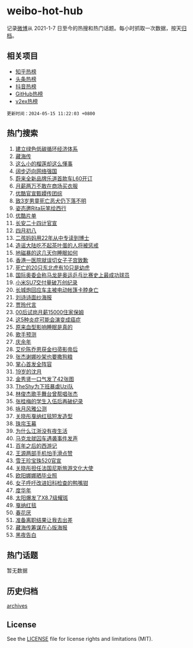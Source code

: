 # weibo-hot-hub

记录[微博](https://www.weibo.com)从 2021-1-7 日至今的热搜和热门话题。每小时抓取一次数据，按天[归档](archives)。

## 相关项目

- [知乎热榜](https://github.com/snaildev/zhihu-hot-hub)
- [头条热榜](https://github.com/snaildev/toutiao-hot-hub)
- [抖音热榜](https://github.com/snaildev/douyin-hot-hub)
- [GitHub热榜](https://github.com/snaildev/github-hot-hub)
- [v2ex热榜](https://github.com/snaildev/v2ex-hot-hub)


`更新时间：2024-05-15 11:22:03 +0800`

## 热门搜索

1. [建立绿色低碳循环经济体系](https://m.weibo.cn/search?containerid=100103type%3D1%26t%3D10%26q%3D%23%E5%BB%BA%E7%AB%8B%E7%BB%BF%E8%89%B2%E4%BD%8E%E7%A2%B3%E5%BE%AA%E7%8E%AF%E7%BB%8F%E6%B5%8E%E4%BD%93%E7%B3%BB%23&stream_entry_id=51&isnewpage=1&extparam=seat%3D1%26stream_entry_id%3D51%26c_type%3D51%26dgr%3D0%26pos%3D0%26cate%3D10103%26q%3D%2523%25E5%25BB%25BA%25E7%25AB%258B%25E7%25BB%25BF%25E8%2589%25B2%25E4%25BD%258E%25E7%25A2%25B3%25E5%25BE%25AA%25E7%258E%25AF%25E7%25BB%258F%25E6%25B5%258E%25E4%25BD%2593%25E7%25B3%25BB%2523%26filter_type%3Drealtimehot%26display_time%3D1715743322%26pre_seqid%3D17157433222160139048)
1. [藏海传](https://m.weibo.cn/search?containerid=100103type%3D1%26t%3D10%26q%3D%E8%97%8F%E6%B5%B7%E4%BC%A0&stream_entry_id=31&isnewpage=1&extparam=seat%3D1%26stream_entry_id%3D31%26lcate%3D5001%26realpos%3D1%26filter_type%3Drealtimehot%26band_rank%3D1%26c_type%3D31%26dgr%3D0%26pos%3D0%26cate%3D5001%26flag%3D1%26q%3D%25E8%2597%258F%25E6%25B5%25B7%25E4%25BC%25A0%26display_time%3D1715743322%26pre_seqid%3D17157433222160139048)
1. [这么小的榴莲却这么懂事](https://m.weibo.cn/search?containerid=100103type%3D1%26t%3D10%26q%3D%23%E8%BF%99%E4%B9%88%E5%B0%8F%E7%9A%84%E6%A6%B4%E8%8E%B2%E5%8D%B4%E8%BF%99%E4%B9%88%E6%87%82%E4%BA%8B%23&stream_entry_id=31&isnewpage=1&extparam=seat%3D1%26stream_entry_id%3D31%26lcate%3D5001%26realpos%3D2%26filter_type%3Drealtimehot%26band_rank%3D2%26c_type%3D31%26dgr%3D0%26pos%3D1%26cate%3D5001%26flag%3D1%26q%3D%2523%25E8%25BF%2599%25E4%25B9%2588%25E5%25B0%258F%25E7%259A%2584%25E6%25A6%25B4%25E8%258E%25B2%25E5%258D%25B4%25E8%25BF%2599%25E4%25B9%2588%25E6%2587%2582%25E4%25BA%258B%2523%26display_time%3D1715743322%26pre_seqid%3D17157433222160139048)
1. [阔步迈向网络强国](https://m.weibo.cn/search?containerid=100103type%3D1%26t%3D10%26q%3D%23%E9%98%94%E6%AD%A5%E8%BF%88%E5%90%91%E7%BD%91%E7%BB%9C%E5%BC%BA%E5%9B%BD%23&stream_entry_id=31&isnewpage=1&extparam=seat%3D1%26stream_entry_id%3D31%26lcate%3D5001%26realpos%3D3%26filter_type%3Drealtimehot%26band_rank%3D3%26c_type%3D31%26dgr%3D0%26pos%3D2%26cate%3D5001%26flag%3D1%26q%3D%2523%25E9%2598%2594%25E6%25AD%25A5%25E8%25BF%2588%25E5%2590%2591%25E7%25BD%2591%25E7%25BB%259C%25E5%25BC%25BA%25E5%259B%25BD%2523%26display_time%3D1715743322%26pre_seqid%3D17157433222160139048)
1. [蔚来全新品牌乐道首款车L60开订](https://m.weibo.cn/search?containerid=100103type%3D1%26t%3D10%26q%3D%23%E8%94%9A%E6%9D%A5%E5%85%A8%E6%96%B0%E5%93%81%E7%89%8C%E4%B9%90%E9%81%93%E9%A6%96%E6%AC%BE%E8%BD%A6L60%E5%BC%80%E8%AE%A2%23&stream_entry_id=31&isnewpage=1&extparam=seat%3D1%26stream_entry_id%3D31%26lcate%3D5001%26dgr%3D0%26pos%3D3%26filter_type%3Drealtimehot%26band_rank%3D4%26c_type%3D31%26adid%3D236446%26is_ad_pos%3D1%26cate%3D5001%26q%3D%2523%25E8%2594%259A%25E6%259D%25A5%25E5%2585%25A8%25E6%2596%25B0%25E5%2593%2581%25E7%2589%258C%25E4%25B9%2590%25E9%2581%2593%25E9%25A6%2596%25E6%25AC%25BE%25E8%25BD%25A6L60%25E5%25BC%2580%25E8%25AE%25A2%2523%26topic_ad%3D1%26display_time%3D1715743322%26pre_seqid%3D17157433222160139048)
1. [月薪两万不敢在商场买衣服](https://m.weibo.cn/search?containerid=100103type%3D1%26t%3D10%26q%3D%23%E6%9C%88%E8%96%AA%E4%B8%A4%E4%B8%87%E4%B8%8D%E6%95%A2%E5%9C%A8%E5%95%86%E5%9C%BA%E4%B9%B0%E8%A1%A3%E6%9C%8D%23&stream_entry_id=31&isnewpage=1&extparam=seat%3D1%26stream_entry_id%3D31%26lcate%3D5001%26realpos%3D4%26filter_type%3Drealtimehot%26band_rank%3D4%26c_type%3D31%26dgr%3D0%26pos%3D4%26cate%3D5001%26flag%3D2%26q%3D%2523%25E6%259C%2588%25E8%2596%25AA%25E4%25B8%25A4%25E4%25B8%2587%25E4%25B8%258D%25E6%2595%25A2%25E5%259C%25A8%25E5%2595%2586%25E5%259C%25BA%25E4%25B9%25B0%25E8%25A1%25A3%25E6%259C%258D%2523%26display_time%3D1715743322%26pre_seqid%3D17157433222160139048)
1. [优酷官宣甄嬛传团综](https://m.weibo.cn/search?containerid=100103type%3D1%26t%3D10%26q%3D%23%E4%BC%98%E9%85%B7%E5%AE%98%E5%AE%A3%E7%94%84%E5%AC%9B%E4%BC%A0%E5%9B%A2%E7%BB%BC%23&stream_entry_id=31&isnewpage=1&extparam=seat%3D1%26stream_entry_id%3D31%26lcate%3D5001%26realpos%3D5%26filter_type%3Drealtimehot%26band_rank%3D5%26c_type%3D31%26dgr%3D0%26pos%3D5%26cate%3D5001%26flag%3D1%26q%3D%2523%25E4%25BC%2598%25E9%2585%25B7%25E5%25AE%2598%25E5%25AE%25A3%25E7%2594%2584%25E5%25AC%259B%25E4%25BC%25A0%25E5%259B%25A2%25E7%25BB%25BC%2523%26display_time%3D1715743322%26pre_seqid%3D17157433222160139048)
1. [致3岁男童死亡恶犬仍下落不明](https://m.weibo.cn/search?containerid=100103type%3D1%26t%3D10%26q%3D%23%E8%87%B43%E5%B2%81%E7%94%B7%E7%AB%A5%E6%AD%BB%E4%BA%A1%E6%81%B6%E7%8A%AC%E4%BB%8D%E4%B8%8B%E8%90%BD%E4%B8%8D%E6%98%8E%23&stream_entry_id=31&isnewpage=1&extparam=seat%3D1%26stream_entry_id%3D31%26lcate%3D5001%26realpos%3D6%26filter_type%3Drealtimehot%26band_rank%3D6%26c_type%3D31%26dgr%3D0%26pos%3D6%26cate%3D5001%26flag%3D2%26q%3D%2523%25E8%2587%25B43%25E5%25B2%2581%25E7%2594%25B7%25E7%25AB%25A5%25E6%25AD%25BB%25E4%25BA%25A1%25E6%2581%25B6%25E7%258A%25AC%25E4%25BB%258D%25E4%25B8%258B%25E8%2590%25BD%25E4%25B8%258D%25E6%2598%258E%2523%26display_time%3D1715743322%26pre_seqid%3D17157433222160139048)
1. [姿态邀Rita玩笔绘西行](https://m.weibo.cn/search?containerid=100103type%3D1%26t%3D10%26q%3D%23%E5%A7%BF%E6%80%81%E9%82%80Rita%E7%8E%A9%E7%AC%94%E7%BB%98%E8%A5%BF%E8%A1%8C%23&stream_entry_id=31&isnewpage=1&extparam=seat%3D1%26stream_entry_id%3D31%26lcate%3D5001%26dgr%3D0%26pos%3D7%26filter_type%3Drealtimehot%26band_rank%3D7%26c_type%3D31%26adid%3D236040%26is_ad_pos%3D1%26cate%3D5001%26q%3D%2523%25E5%25A7%25BF%25E6%2580%2581%25E9%2582%2580Rita%25E7%258E%25A9%25E7%25AC%2594%25E7%25BB%2598%25E8%25A5%25BF%25E8%25A1%258C%2523%26topic_ad%3D1%26display_time%3D1715743322%26pre_seqid%3D17157433222160139048)
1. [优酷片单](https://m.weibo.cn/search?containerid=100103type%3D1%26t%3D10%26q%3D%E4%BC%98%E9%85%B7%E7%89%87%E5%8D%95&stream_entry_id=31&isnewpage=1&extparam=seat%3D1%26stream_entry_id%3D31%26lcate%3D5001%26realpos%3D7%26filter_type%3Drealtimehot%26band_rank%3D7%26c_type%3D31%26dgr%3D0%26pos%3D8%26cate%3D5001%26flag%3D16%26q%3D%25E4%25BC%2598%25E9%2585%25B7%25E7%2589%2587%25E5%258D%2595%26display_time%3D1715743322%26pre_seqid%3D17157433222160139048)
1. [长安二十四计官宣](https://m.weibo.cn/search?containerid=100103type%3D1%26t%3D10%26q%3D%23%E9%95%BF%E5%AE%89%E4%BA%8C%E5%8D%81%E5%9B%9B%E8%AE%A1%E5%AE%98%E5%AE%A3%23&stream_entry_id=31&isnewpage=1&extparam=seat%3D1%26stream_entry_id%3D31%26lcate%3D5001%26realpos%3D8%26filter_type%3Drealtimehot%26band_rank%3D8%26c_type%3D31%26dgr%3D0%26pos%3D9%26cate%3D5001%26flag%3D1%26q%3D%2523%25E9%2595%25BF%25E5%25AE%2589%25E4%25BA%258C%25E5%258D%2581%25E5%259B%259B%25E8%25AE%25A1%25E5%25AE%2598%25E5%25AE%25A3%2523%26display_time%3D1715743322%26pre_seqid%3D17157433222160139048)
1. [四月初八](https://m.weibo.cn/search?containerid=100103type%3D1%26t%3D10%26q%3D%23%E5%9B%9B%E6%9C%88%E5%88%9D%E5%85%AB%23&stream_entry_id=31&isnewpage=1&extparam=seat%3D1%26stream_entry_id%3D31%26lcate%3D5001%26realpos%3D9%26filter_type%3Drealtimehot%26band_rank%3D9%26c_type%3D31%26dgr%3D0%26pos%3D10%26cate%3D5001%26flag%3D0%26q%3D%2523%25E5%259B%259B%25E6%259C%2588%25E5%2588%259D%25E5%2585%25AB%2523%26display_time%3D1715743322%26pre_seqid%3D17157433222160139048)
1. [二孩妈妈用22年从中专读到博士](https://m.weibo.cn/search?containerid=100103type%3D1%26t%3D10%26q%3D%23%E4%BA%8C%E5%AD%A9%E5%A6%88%E5%A6%88%E7%94%A822%E5%B9%B4%E4%BB%8E%E4%B8%AD%E4%B8%93%E8%AF%BB%E5%88%B0%E5%8D%9A%E5%A3%AB%23&stream_entry_id=31&isnewpage=1&extparam=seat%3D1%26stream_entry_id%3D31%26lcate%3D5001%26realpos%3D10%26filter_type%3Drealtimehot%26band_rank%3D10%26c_type%3D31%26dgr%3D0%26pos%3D11%26cate%3D5001%26flag%3D32768%26q%3D%2523%25E4%25BA%258C%25E5%25AD%25A9%25E5%25A6%2588%25E5%25A6%2588%25E7%2594%25A822%25E5%25B9%25B4%25E4%25BB%258E%25E4%25B8%25AD%25E4%25B8%2593%25E8%25AF%25BB%25E5%2588%25B0%25E5%258D%259A%25E5%25A3%25AB%2523%26display_time%3D1715743322%26pre_seqid%3D17157433222160139048)
1. [造谣大陆吃不起茶叶蛋的人将被惩戒](https://m.weibo.cn/search?containerid=100103type%3D1%26t%3D10%26q%3D%23%E9%80%A0%E8%B0%A3%E5%A4%A7%E9%99%86%E5%90%83%E4%B8%8D%E8%B5%B7%E8%8C%B6%E5%8F%B6%E8%9B%8B%E7%9A%84%E4%BA%BA%E5%B0%86%E8%A2%AB%E6%83%A9%E6%88%92%23&stream_entry_id=31&isnewpage=1&extparam=seat%3D1%26stream_entry_id%3D31%26lcate%3D5001%26realpos%3D11%26filter_type%3Drealtimehot%26band_rank%3D11%26c_type%3D31%26dgr%3D0%26pos%3D12%26cate%3D5001%26flag%3D1%26q%3D%2523%25E9%2580%25A0%25E8%25B0%25A3%25E5%25A4%25A7%25E9%2599%2586%25E5%2590%2583%25E4%25B8%258D%25E8%25B5%25B7%25E8%258C%25B6%25E5%258F%25B6%25E8%259B%258B%25E7%259A%2584%25E4%25BA%25BA%25E5%25B0%2586%25E8%25A2%25AB%25E6%2583%25A9%25E6%2588%2592%2523%26display_time%3D1715743322%26pre_seqid%3D17157433222160139048)
1. [地磁暴的这几天你睡眠如何](https://m.weibo.cn/search?containerid=100103type%3D1%26t%3D10%26q%3D%23%E5%9C%B0%E7%A3%81%E6%9A%B4%E7%9A%84%E8%BF%99%E5%87%A0%E5%A4%A9%E4%BD%A0%E7%9D%A1%E7%9C%A0%E5%A6%82%E4%BD%95%23&stream_entry_id=31&isnewpage=1&extparam=seat%3D1%26stream_entry_id%3D31%26lcate%3D5001%26realpos%3D12%26filter_type%3Drealtimehot%26band_rank%3D12%26c_type%3D31%26dgr%3D0%26pos%3D13%26cate%3D5001%26flag%3D0%26q%3D%2523%25E5%259C%25B0%25E7%25A3%2581%25E6%259A%25B4%25E7%259A%2584%25E8%25BF%2599%25E5%2587%25A0%25E5%25A4%25A9%25E4%25BD%25A0%25E7%259D%25A1%25E7%259C%25A0%25E5%25A6%2582%25E4%25BD%2595%2523%26display_time%3D1715743322%26pre_seqid%3D17157433222160139048)
1. [香港一医院就误切女子子宫致歉](https://m.weibo.cn/search?containerid=100103type%3D1%26t%3D10%26q%3D%23%E9%A6%99%E6%B8%AF%E4%B8%80%E5%8C%BB%E9%99%A2%E5%B0%B1%E8%AF%AF%E5%88%87%E5%A5%B3%E5%AD%90%E5%AD%90%E5%AE%AB%E8%87%B4%E6%AD%89%23&stream_entry_id=31&isnewpage=1&extparam=seat%3D1%26stream_entry_id%3D31%26lcate%3D5001%26realpos%3D13%26filter_type%3Drealtimehot%26band_rank%3D13%26c_type%3D31%26dgr%3D0%26pos%3D14%26cate%3D5001%26flag%3D2%26q%3D%2523%25E9%25A6%2599%25E6%25B8%25AF%25E4%25B8%2580%25E5%258C%25BB%25E9%2599%25A2%25E5%25B0%25B1%25E8%25AF%25AF%25E5%2588%2587%25E5%25A5%25B3%25E5%25AD%2590%25E5%25AD%2590%25E5%25AE%25AB%25E8%2587%25B4%25E6%25AD%2589%2523%26display_time%3D1715743322%26pre_seqid%3D17157433222160139048)
1. [死亡的20只东北虎有10只是幼虎](https://m.weibo.cn/search?containerid=100103type%3D1%26t%3D10%26q%3D%23%E6%AD%BB%E4%BA%A1%E7%9A%8420%E5%8F%AA%E4%B8%9C%E5%8C%97%E8%99%8E%E6%9C%8910%E5%8F%AA%E6%98%AF%E5%B9%BC%E8%99%8E%23&stream_entry_id=31&isnewpage=1&extparam=seat%3D1%26stream_entry_id%3D31%26lcate%3D5001%26realpos%3D14%26filter_type%3Drealtimehot%26band_rank%3D14%26c_type%3D31%26dgr%3D0%26pos%3D15%26cate%3D5001%26flag%3D0%26q%3D%2523%25E6%25AD%25BB%25E4%25BA%25A1%25E7%259A%258420%25E5%258F%25AA%25E4%25B8%259C%25E5%258C%2597%25E8%2599%258E%25E6%259C%258910%25E5%258F%25AA%25E6%2598%25AF%25E5%25B9%25BC%25E8%2599%258E%2523%26display_time%3D1715743322%26pre_seqid%3D17157433222160139048)
1. [国际奥委会称马龙是奥运乒乓比赛史上最成功球员](https://m.weibo.cn/search?containerid=100103type%3D1%26t%3D10%26q%3D%23%E5%9B%BD%E9%99%85%E5%A5%A5%E5%A7%94%E4%BC%9A%E7%A7%B0%E9%A9%AC%E9%BE%99%E6%98%AF%E5%A5%A5%E8%BF%90%E4%B9%92%E4%B9%93%E6%AF%94%E8%B5%9B%E5%8F%B2%E4%B8%8A%E6%9C%80%E6%88%90%E5%8A%9F%E7%90%83%E5%91%98%23&stream_entry_id=31&isnewpage=1&extparam=seat%3D1%26stream_entry_id%3D31%26lcate%3D5001%26realpos%3D15%26filter_type%3Drealtimehot%26band_rank%3D15%26c_type%3D31%26dgr%3D0%26pos%3D16%26cate%3D5001%26flag%3D1%26q%3D%2523%25E5%259B%25BD%25E9%2599%2585%25E5%25A5%25A5%25E5%25A7%2594%25E4%25BC%259A%25E7%25A7%25B0%25E9%25A9%25AC%25E9%25BE%2599%25E6%2598%25AF%25E5%25A5%25A5%25E8%25BF%2590%25E4%25B9%2592%25E4%25B9%2593%25E6%25AF%2594%25E8%25B5%259B%25E5%258F%25B2%25E4%25B8%258A%25E6%259C%2580%25E6%2588%2590%25E5%258A%259F%25E7%2590%2583%25E5%2591%2598%2523%26display_time%3D1715743322%26pre_seqid%3D17157433222160139048)
1. [小米SU7交付量破万创纪录](https://m.weibo.cn/search?containerid=100103type%3D1%26t%3D10%26q%3D%23%E5%B0%8F%E7%B1%B3SU7%E4%BA%A4%E4%BB%98%E9%87%8F%E7%A0%B4%E4%B8%87%E5%88%9B%E7%BA%AA%E5%BD%95%23&stream_entry_id=31&isnewpage=1&extparam=seat%3D1%26stream_entry_id%3D31%26lcate%3D5001%26realpos%3D16%26filter_type%3Drealtimehot%26band_rank%3D16%26c_type%3D31%26dgr%3D0%26pos%3D17%26cate%3D5001%26flag%3D1%26q%3D%2523%25E5%25B0%258F%25E7%25B1%25B3SU7%25E4%25BA%25A4%25E4%25BB%2598%25E9%2587%258F%25E7%25A0%25B4%25E4%25B8%2587%25E5%2588%259B%25E7%25BA%25AA%25E5%25BD%2595%2523%26display_time%3D1715743322%26pre_seqid%3D17157433222160139048)
1. [长城炮回应车主被电动帐篷卡脖身亡](https://m.weibo.cn/search?containerid=100103type%3D1%26t%3D10%26q%3D%23%E9%95%BF%E5%9F%8E%E7%82%AE%E5%9B%9E%E5%BA%94%E8%BD%A6%E4%B8%BB%E8%A2%AB%E7%94%B5%E5%8A%A8%E5%B8%90%E7%AF%B7%E5%8D%A1%E8%84%96%E8%BA%AB%E4%BA%A1%23&stream_entry_id=31&isnewpage=1&extparam=seat%3D1%26stream_entry_id%3D31%26lcate%3D5001%26realpos%3D17%26filter_type%3Drealtimehot%26band_rank%3D17%26c_type%3D31%26dgr%3D0%26pos%3D18%26cate%3D5001%26flag%3D1%26q%3D%2523%25E9%2595%25BF%25E5%259F%258E%25E7%2582%25AE%25E5%259B%259E%25E5%25BA%2594%25E8%25BD%25A6%25E4%25B8%25BB%25E8%25A2%25AB%25E7%2594%25B5%25E5%258A%25A8%25E5%25B8%2590%25E7%25AF%25B7%25E5%258D%25A1%25E8%2584%2596%25E8%25BA%25AB%25E4%25BA%25A1%2523%26display_time%3D1715743322%26pre_seqid%3D17157433222160139048)
1. [刘诗诗面纱海报](https://m.weibo.cn/search?containerid=100103type%3D1%26t%3D10%26q%3D%23%E5%88%98%E8%AF%97%E8%AF%97%E9%9D%A2%E7%BA%B1%E6%B5%B7%E6%8A%A5%23&stream_entry_id=31&isnewpage=1&extparam=seat%3D1%26stream_entry_id%3D31%26lcate%3D5001%26realpos%3D18%26filter_type%3Drealtimehot%26band_rank%3D18%26c_type%3D31%26dgr%3D0%26pos%3D19%26cate%3D5001%26flag%3D1%26q%3D%2523%25E5%2588%2598%25E8%25AF%2597%25E8%25AF%2597%25E9%259D%25A2%25E7%25BA%25B1%25E6%25B5%25B7%25E6%258A%25A5%2523%26display_time%3D1715743322%26pre_seqid%3D17157433222160139048)
1. [贾玲代言](https://m.weibo.cn/search?containerid=100103type%3D1%26t%3D10%26q%3D%E8%B4%BE%E7%8E%B2%E4%BB%A3%E8%A8%80&stream_entry_id=31&isnewpage=1&extparam=seat%3D1%26stream_entry_id%3D31%26lcate%3D5001%26realpos%3D19%26filter_type%3Drealtimehot%26band_rank%3D19%26c_type%3D31%26dgr%3D0%26pos%3D20%26cate%3D5001%26flag%3D1%26q%3D%25E8%25B4%25BE%25E7%258E%25B2%25E4%25BB%25A3%25E8%25A8%2580%26display_time%3D1715743322%26pre_seqid%3D17157433222160139048)
1. [00后试岗月薪15000住家保姆](https://m.weibo.cn/search?containerid=100103type%3D1%26t%3D10%26q%3D%2300%E5%90%8E%E8%AF%95%E5%B2%97%E6%9C%88%E8%96%AA15000%E4%BD%8F%E5%AE%B6%E4%BF%9D%E5%A7%86%23&stream_entry_id=31&isnewpage=1&extparam=seat%3D1%26stream_entry_id%3D31%26lcate%3D5001%26realpos%3D20%26filter_type%3Drealtimehot%26band_rank%3D20%26c_type%3D31%26dgr%3D0%26pos%3D21%26cate%3D5001%26flag%3D0%26q%3D%252300%25E5%2590%258E%25E8%25AF%2595%25E5%25B2%2597%25E6%259C%2588%25E8%2596%25AA15000%25E4%25BD%258F%25E5%25AE%25B6%25E4%25BF%259D%25E5%25A7%2586%2523%26display_time%3D1715743322%26pre_seqid%3D17157433222160139048)
1. [这5种炎症可能会演变成癌症](https://m.weibo.cn/search?containerid=100103type%3D1%26t%3D10%26q%3D%23%E8%BF%995%E7%A7%8D%E7%82%8E%E7%97%87%E5%8F%AF%E8%83%BD%E4%BC%9A%E6%BC%94%E5%8F%98%E6%88%90%E7%99%8C%E7%97%87%23&stream_entry_id=31&isnewpage=1&extparam=seat%3D1%26stream_entry_id%3D31%26lcate%3D5001%26realpos%3D21%26filter_type%3Drealtimehot%26band_rank%3D21%26c_type%3D31%26dgr%3D0%26pos%3D22%26cate%3D5001%26flag%3D1%26q%3D%2523%25E8%25BF%25995%25E7%25A7%258D%25E7%2582%258E%25E7%2597%2587%25E5%258F%25AF%25E8%2583%25BD%25E4%25BC%259A%25E6%25BC%2594%25E5%258F%2598%25E6%2588%2590%25E7%2599%258C%25E7%2597%2587%2523%26display_time%3D1715743322%26pre_seqid%3D17157433222160139048)
1. [原来血型影响睡眠是真的](https://m.weibo.cn/search?containerid=100103type%3D1%26t%3D10%26q%3D%23%E5%8E%9F%E6%9D%A5%E8%A1%80%E5%9E%8B%E5%BD%B1%E5%93%8D%E7%9D%A1%E7%9C%A0%E6%98%AF%E7%9C%9F%E7%9A%84%23&stream_entry_id=31&isnewpage=1&extparam=seat%3D1%26stream_entry_id%3D31%26lcate%3D5001%26realpos%3D22%26filter_type%3Drealtimehot%26band_rank%3D22%26c_type%3D31%26dgr%3D0%26pos%3D23%26cate%3D5001%26flag%3D1%26q%3D%2523%25E5%258E%259F%25E6%259D%25A5%25E8%25A1%2580%25E5%259E%258B%25E5%25BD%25B1%25E5%2593%258D%25E7%259D%25A1%25E7%259C%25A0%25E6%2598%25AF%25E7%259C%259F%25E7%259A%2584%2523%26display_time%3D1715743322%26pre_seqid%3D17157433222160139048)
1. [歌手预测](https://m.weibo.cn/search?containerid=100103type%3D1%26t%3D10%26q%3D%E6%AD%8C%E6%89%8B%E9%A2%84%E6%B5%8B&stream_entry_id=31&isnewpage=1&extparam=seat%3D1%26stream_entry_id%3D31%26lcate%3D5001%26realpos%3D23%26filter_type%3Drealtimehot%26band_rank%3D23%26c_type%3D31%26dgr%3D0%26pos%3D24%26cate%3D5001%26flag%3D0%26q%3D%25E6%25AD%258C%25E6%2589%258B%25E9%25A2%2584%25E6%25B5%258B%26display_time%3D1715743322%26pre_seqid%3D17157433222160139048)
1. [庆余年](https://m.weibo.cn/search?containerid=100103type%3D1%26t%3D10%26q%3D%E5%BA%86%E4%BD%99%E5%B9%B4&stream_entry_id=31&isnewpage=1&extparam=seat%3D1%26stream_entry_id%3D31%26lcate%3D5001%26realpos%3D24%26filter_type%3Drealtimehot%26band_rank%3D24%26c_type%3D31%26dgr%3D0%26pos%3D25%26cate%3D5001%26flag%3D0%26q%3D%25E5%25BA%2586%25E4%25BD%2599%25E5%25B9%25B4%26display_time%3D1715743322%26pre_seqid%3D17157433222160139048)
1. [艾伦陈乔恩获金扫帚影帝后](https://m.weibo.cn/search?containerid=100103type%3D1%26t%3D10%26q%3D%23%E8%89%BE%E4%BC%A6%E9%99%88%E4%B9%94%E6%81%A9%E8%8E%B7%E9%87%91%E6%89%AB%E5%B8%9A%E5%BD%B1%E5%B8%9D%E5%90%8E%23&stream_entry_id=31&isnewpage=1&extparam=seat%3D1%26stream_entry_id%3D31%26lcate%3D5001%26realpos%3D25%26filter_type%3Drealtimehot%26band_rank%3D25%26c_type%3D31%26dgr%3D0%26pos%3D26%26cate%3D5001%26flag%3D2%26q%3D%2523%25E8%2589%25BE%25E4%25BC%25A6%25E9%2599%2588%25E4%25B9%2594%25E6%2581%25A9%25E8%258E%25B7%25E9%2587%2591%25E6%2589%25AB%25E5%25B8%259A%25E5%25BD%25B1%25E5%25B8%259D%25E5%2590%258E%2523%26display_time%3D1715743322%26pre_seqid%3D17157433222160139048)
1. [张杰谢娜吵架也要撒狗粮](https://m.weibo.cn/search?containerid=100103type%3D1%26t%3D10%26q%3D%23%E5%BC%A0%E6%9D%B0%E8%B0%A2%E5%A8%9C%E5%90%B5%E6%9E%B6%E4%B9%9F%E8%A6%81%E6%92%92%E7%8B%97%E7%B2%AE%23&stream_entry_id=31&isnewpage=1&extparam=seat%3D1%26stream_entry_id%3D31%26lcate%3D5001%26realpos%3D26%26filter_type%3Drealtimehot%26band_rank%3D26%26c_type%3D31%26dgr%3D0%26pos%3D27%26cate%3D5001%26flag%3D0%26q%3D%2523%25E5%25BC%25A0%25E6%259D%25B0%25E8%25B0%25A2%25E5%25A8%259C%25E5%2590%25B5%25E6%259E%25B6%25E4%25B9%259F%25E8%25A6%2581%25E6%2592%2592%25E7%258B%2597%25E7%25B2%25AE%2523%26display_time%3D1715743322%26pre_seqid%3D17157433222160139048)
1. [掌心首发全阵容](https://m.weibo.cn/search?containerid=100103type%3D1%26t%3D10%26q%3D%23%E6%8E%8C%E5%BF%83%E9%A6%96%E5%8F%91%E5%85%A8%E9%98%B5%E5%AE%B9%23&stream_entry_id=31&isnewpage=1&extparam=seat%3D1%26stream_entry_id%3D31%26lcate%3D5001%26realpos%3D27%26filter_type%3Drealtimehot%26band_rank%3D27%26c_type%3D31%26dgr%3D0%26pos%3D28%26cate%3D5001%26flag%3D1%26q%3D%2523%25E6%258E%258C%25E5%25BF%2583%25E9%25A6%2596%25E5%258F%2591%25E5%2585%25A8%25E9%2598%25B5%25E5%25AE%25B9%2523%26display_time%3D1715743322%26pre_seqid%3D17157433222160139048)
1. [19岁的沈月](https://m.weibo.cn/search?containerid=100103type%3D1%26t%3D10%26q%3D%2319%E5%B2%81%E7%9A%84%E6%B2%88%E6%9C%88%23&stream_entry_id=31&isnewpage=1&extparam=seat%3D1%26stream_entry_id%3D31%26lcate%3D5001%26realpos%3D28%26filter_type%3Drealtimehot%26band_rank%3D28%26c_type%3D31%26dgr%3D0%26pos%3D29%26cate%3D5001%26flag%3D1%26q%3D%252319%25E5%25B2%2581%25E7%259A%2584%25E6%25B2%2588%25E6%259C%2588%2523%26display_time%3D1715743322%26pre_seqid%3D17157433222160139048)
1. [金秀贤一口气发了42张图](https://m.weibo.cn/search?containerid=100103type%3D1%26t%3D10%26q%3D%23%E9%87%91%E7%A7%80%E8%B4%A4%E4%B8%80%E5%8F%A3%E6%B0%94%E5%8F%91%E4%BA%8642%E5%BC%A0%E5%9B%BE%23&stream_entry_id=31&isnewpage=1&extparam=seat%3D1%26stream_entry_id%3D31%26lcate%3D5001%26realpos%3D29%26filter_type%3Drealtimehot%26band_rank%3D29%26c_type%3D31%26dgr%3D0%26pos%3D30%26cate%3D5001%26flag%3D0%26q%3D%2523%25E9%2587%2591%25E7%25A7%2580%25E8%25B4%25A4%25E4%25B8%2580%25E5%258F%25A3%25E6%25B0%2594%25E5%258F%2591%25E4%25BA%258642%25E5%25BC%25A0%25E5%259B%25BE%2523%26display_time%3D1715743322%26pre_seqid%3D17157433222160139048)
1. [TheShy为下班暴虐Uzi队](https://m.weibo.cn/search?containerid=100103type%3D1%26t%3D10%26q%3D%23TheShy%E4%B8%BA%E4%B8%8B%E7%8F%AD%E6%9A%B4%E8%99%90Uzi%E9%98%9F%23&stream_entry_id=31&isnewpage=1&extparam=seat%3D1%26stream_entry_id%3D31%26lcate%3D5001%26realpos%3D30%26filter_type%3Drealtimehot%26band_rank%3D30%26c_type%3D31%26dgr%3D0%26pos%3D31%26cate%3D5001%26flag%3D1%26q%3D%2523TheShy%25E4%25B8%25BA%25E4%25B8%258B%25E7%258F%25AD%25E6%259A%25B4%25E8%2599%2590Uzi%25E9%2598%259F%2523%26display_time%3D1715743322%26pre_seqid%3D17157433222160139048)
1. [林俊杰歌手舞台曾帮唱张杰](https://m.weibo.cn/search?containerid=100103type%3D1%26t%3D10%26q%3D%23%E6%9E%97%E4%BF%8A%E6%9D%B0%E6%AD%8C%E6%89%8B%E8%88%9E%E5%8F%B0%E6%9B%BE%E5%B8%AE%E5%94%B1%E5%BC%A0%E6%9D%B0%23&stream_entry_id=31&isnewpage=1&extparam=seat%3D1%26stream_entry_id%3D31%26lcate%3D5001%26realpos%3D31%26filter_type%3Drealtimehot%26band_rank%3D31%26c_type%3D31%26dgr%3D0%26pos%3D32%26cate%3D5001%26flag%3D0%26q%3D%2523%25E6%259E%2597%25E4%25BF%258A%25E6%259D%25B0%25E6%25AD%258C%25E6%2589%258B%25E8%2588%259E%25E5%258F%25B0%25E6%259B%25BE%25E5%25B8%25AE%25E5%2594%25B1%25E5%25BC%25A0%25E6%259D%25B0%2523%26display_time%3D1715743322%26pre_seqid%3D17157433222160139048)
1. [张桂梅的学生入伍后再破纪录](https://m.weibo.cn/search?containerid=100103type%3D1%26t%3D10%26q%3D%23%E5%BC%A0%E6%A1%82%E6%A2%85%E7%9A%84%E5%AD%A6%E7%94%9F%E5%85%A5%E4%BC%8D%E5%90%8E%E5%86%8D%E7%A0%B4%E7%BA%AA%E5%BD%95%23&stream_entry_id=31&isnewpage=1&extparam=seat%3D1%26stream_entry_id%3D31%26lcate%3D5001%26realpos%3D32%26filter_type%3Drealtimehot%26band_rank%3D32%26c_type%3D31%26dgr%3D0%26pos%3D33%26cate%3D5001%26flag%3D1%26q%3D%2523%25E5%25BC%25A0%25E6%25A1%2582%25E6%25A2%2585%25E7%259A%2584%25E5%25AD%25A6%25E7%2594%259F%25E5%2585%25A5%25E4%25BC%258D%25E5%2590%258E%25E5%2586%258D%25E7%25A0%25B4%25E7%25BA%25AA%25E5%25BD%2595%2523%26display_time%3D1715743322%26pre_seqid%3D17157433222160139048)
1. [咏月风雅公测](https://m.weibo.cn/search?containerid=100103type%3D1%26t%3D10%26q%3D%E5%92%8F%E6%9C%88%E9%A3%8E%E9%9B%85%E5%85%AC%E6%B5%8B&stream_entry_id=31&isnewpage=1&extparam=seat%3D1%26stream_entry_id%3D31%26lcate%3D5001%26realpos%3D33%26filter_type%3Drealtimehot%26band_rank%3D33%26c_type%3D31%26dgr%3D0%26pos%3D34%26cate%3D5001%26flag%3D1%26q%3D%25E5%2592%258F%25E6%259C%2588%25E9%25A3%258E%25E9%259B%2585%25E5%2585%25AC%25E6%25B5%258B%26display_time%3D1715743322%26pre_seqid%3D17157433222160139048)
1. [关晓彤戛纳红毯短发造型](https://m.weibo.cn/search?containerid=100103type%3D1%26t%3D10%26q%3D%23%E5%85%B3%E6%99%93%E5%BD%A4%E6%88%9B%E7%BA%B3%E7%BA%A2%E6%AF%AF%E7%9F%AD%E5%8F%91%E9%80%A0%E5%9E%8B%23&stream_entry_id=31&isnewpage=1&extparam=seat%3D1%26stream_entry_id%3D31%26lcate%3D5001%26realpos%3D34%26filter_type%3Drealtimehot%26band_rank%3D34%26c_type%3D31%26dgr%3D0%26pos%3D35%26cate%3D5001%26flag%3D0%26q%3D%2523%25E5%2585%25B3%25E6%2599%2593%25E5%25BD%25A4%25E6%2588%259B%25E7%25BA%25B3%25E7%25BA%25A2%25E6%25AF%25AF%25E7%259F%25AD%25E5%258F%2591%25E9%2580%25A0%25E5%259E%258B%2523%26display_time%3D1715743322%26pre_seqid%3D17157433222160139048)
1. [珠帘玉幕](https://m.weibo.cn/search?containerid=100103type%3D1%26t%3D10%26q%3D%E7%8F%A0%E5%B8%98%E7%8E%89%E5%B9%95&stream_entry_id=31&isnewpage=1&extparam=seat%3D1%26stream_entry_id%3D31%26lcate%3D5001%26realpos%3D35%26filter_type%3Drealtimehot%26band_rank%3D35%26c_type%3D31%26dgr%3D0%26pos%3D36%26cate%3D5001%26flag%3D1%26q%3D%25E7%258F%25A0%25E5%25B8%2598%25E7%258E%2589%25E5%25B9%2595%26display_time%3D1715743322%26pre_seqid%3D17157433222160139048)
1. [为什么江浙没有夜生活](https://m.weibo.cn/search?containerid=100103type%3D1%26t%3D10%26q%3D%23%E4%B8%BA%E4%BB%80%E4%B9%88%E6%B1%9F%E6%B5%99%E6%B2%A1%E6%9C%89%E5%A4%9C%E7%94%9F%E6%B4%BB%23&stream_entry_id=31&isnewpage=1&extparam=seat%3D1%26stream_entry_id%3D31%26lcate%3D5001%26realpos%3D36%26filter_type%3Drealtimehot%26band_rank%3D36%26c_type%3D31%26dgr%3D0%26pos%3D37%26cate%3D5001%26flag%3D0%26q%3D%2523%25E4%25B8%25BA%25E4%25BB%2580%25E4%25B9%2588%25E6%25B1%259F%25E6%25B5%2599%25E6%25B2%25A1%25E6%259C%2589%25E5%25A4%259C%25E7%2594%259F%25E6%25B4%25BB%2523%26display_time%3D1715743322%26pre_seqid%3D17157433222160139048)
1. [马克龙就囚车遇袭事件发声](https://m.weibo.cn/search?containerid=100103type%3D1%26t%3D10%26q%3D%23%E9%A9%AC%E5%85%8B%E9%BE%99%E5%B0%B1%E5%9B%9A%E8%BD%A6%E9%81%87%E8%A2%AD%E4%BA%8B%E4%BB%B6%E5%8F%91%E5%A3%B0%23&stream_entry_id=31&isnewpage=1&extparam=seat%3D1%26stream_entry_id%3D31%26lcate%3D5001%26realpos%3D37%26filter_type%3Drealtimehot%26band_rank%3D37%26c_type%3D31%26dgr%3D0%26pos%3D38%26cate%3D5001%26flag%3D1%26q%3D%2523%25E9%25A9%25AC%25E5%2585%258B%25E9%25BE%2599%25E5%25B0%25B1%25E5%259B%259A%25E8%25BD%25A6%25E9%2581%2587%25E8%25A2%25AD%25E4%25BA%258B%25E4%25BB%25B6%25E5%258F%2591%25E5%25A3%25B0%2523%26display_time%3D1715743322%26pre_seqid%3D17157433222160139048)
1. [百年之后的西游记](https://m.weibo.cn/search?containerid=100103type%3D1%26t%3D10%26q%3D%23%E7%99%BE%E5%B9%B4%E4%B9%8B%E5%90%8E%E7%9A%84%E8%A5%BF%E6%B8%B8%E8%AE%B0%23&stream_entry_id=31&isnewpage=1&extparam=seat%3D1%26stream_entry_id%3D31%26lcate%3D5001%26realpos%3D38%26dgr%3D0%26filter_type%3Drealtimehot%26band_rank%3D38%26c_type%3D31%26adid%3D235653%26pos%3D39%26cate%3D5001%26flag%3D0%26q%3D%2523%25E7%2599%25BE%25E5%25B9%25B4%25E4%25B9%258B%25E5%2590%258E%25E7%259A%2584%25E8%25A5%25BF%25E6%25B8%25B8%25E8%25AE%25B0%2523%26display_time%3D1715743322%26pre_seqid%3D17157433222160139048)
1. [王源两部手机怕手滑点赞](https://m.weibo.cn/search?containerid=100103type%3D1%26t%3D10%26q%3D%23%E7%8E%8B%E6%BA%90%E4%B8%A4%E9%83%A8%E6%89%8B%E6%9C%BA%E6%80%95%E6%89%8B%E6%BB%91%E7%82%B9%E8%B5%9E%23&stream_entry_id=31&isnewpage=1&extparam=seat%3D1%26stream_entry_id%3D31%26lcate%3D5001%26realpos%3D39%26filter_type%3Drealtimehot%26band_rank%3D39%26c_type%3D31%26dgr%3D0%26pos%3D40%26cate%3D5001%26flag%3D0%26q%3D%2523%25E7%258E%258B%25E6%25BA%2590%25E4%25B8%25A4%25E9%2583%25A8%25E6%2589%258B%25E6%259C%25BA%25E6%2580%2595%25E6%2589%258B%25E6%25BB%2591%25E7%2582%25B9%25E8%25B5%259E%2523%26display_time%3D1715743322%26pre_seqid%3D17157433222160139048)
1. [雪王珍宝珠520官宣](https://m.weibo.cn/search?containerid=100103type%3D1%26t%3D10%26q%3D%23%E9%9B%AA%E7%8E%8B%E7%8F%8D%E5%AE%9D%E7%8F%A0520%E5%AE%98%E5%AE%A3%23&stream_entry_id=31&isnewpage=1&extparam=seat%3D1%26stream_entry_id%3D31%26lcate%3D5001%26realpos%3D40%26dgr%3D0%26filter_type%3Drealtimehot%26band_rank%3D40%26c_type%3D31%26adid%3D235737%26pos%3D41%26cate%3D5001%26flag%3D0%26q%3D%2523%25E9%259B%25AA%25E7%258E%258B%25E7%258F%258D%25E5%25AE%259D%25E7%258F%25A0520%25E5%25AE%2598%25E5%25AE%25A3%2523%26display_time%3D1715743322%26pre_seqid%3D17157433222160139048)
1. [关晓彤担任法国尼斯旅游文化大使](https://m.weibo.cn/search?containerid=100103type%3D1%26t%3D10%26q%3D%23%E5%85%B3%E6%99%93%E5%BD%A4%E6%8B%85%E4%BB%BB%E6%B3%95%E5%9B%BD%E5%B0%BC%E6%96%AF%E6%97%85%E6%B8%B8%E6%96%87%E5%8C%96%E5%A4%A7%E4%BD%BF%23&stream_entry_id=31&isnewpage=1&extparam=seat%3D1%26stream_entry_id%3D31%26lcate%3D5001%26realpos%3D41%26filter_type%3Drealtimehot%26band_rank%3D41%26c_type%3D31%26dgr%3D0%26pos%3D42%26cate%3D5001%26flag%3D0%26q%3D%2523%25E5%2585%25B3%25E6%2599%2593%25E5%25BD%25A4%25E6%258B%2585%25E4%25BB%25BB%25E6%25B3%2595%25E5%259B%25BD%25E5%25B0%25BC%25E6%2596%25AF%25E6%2597%2585%25E6%25B8%25B8%25E6%2596%2587%25E5%258C%2596%25E5%25A4%25A7%25E4%25BD%25BF%2523%26display_time%3D1715743322%26pre_seqid%3D17157433222160139048)
1. [欧阳娜娜晒毕业照](https://m.weibo.cn/search?containerid=100103type%3D1%26t%3D10%26q%3D%23%E6%AC%A7%E9%98%B3%E5%A8%9C%E5%A8%9C%E6%99%92%E6%AF%95%E4%B8%9A%E7%85%A7%23&stream_entry_id=31&isnewpage=1&extparam=seat%3D1%26stream_entry_id%3D31%26lcate%3D5001%26realpos%3D42%26filter_type%3Drealtimehot%26band_rank%3D42%26c_type%3D31%26dgr%3D0%26pos%3D43%26cate%3D5001%26flag%3D0%26q%3D%2523%25E6%25AC%25A7%25E9%2598%25B3%25E5%25A8%259C%25E5%25A8%259C%25E6%2599%2592%25E6%25AF%2595%25E4%25B8%259A%25E7%2585%25A7%2523%26display_time%3D1715743322%26pre_seqid%3D17157433222160139048)
1. [女子呼吁改进妇科检查的鸭嘴钳](https://m.weibo.cn/search?containerid=100103type%3D1%26t%3D10%26q%3D%23%E5%A5%B3%E5%AD%90%E5%91%BC%E5%90%81%E6%94%B9%E8%BF%9B%E5%A6%87%E7%A7%91%E6%A3%80%E6%9F%A5%E7%9A%84%E9%B8%AD%E5%98%B4%E9%92%B3%23&stream_entry_id=31&isnewpage=1&extparam=seat%3D1%26stream_entry_id%3D31%26lcate%3D5001%26realpos%3D43%26filter_type%3Drealtimehot%26band_rank%3D43%26c_type%3D31%26dgr%3D0%26pos%3D44%26cate%3D5001%26flag%3D0%26q%3D%2523%25E5%25A5%25B3%25E5%25AD%2590%25E5%2591%25BC%25E5%2590%2581%25E6%2594%25B9%25E8%25BF%259B%25E5%25A6%2587%25E7%25A7%2591%25E6%25A3%2580%25E6%259F%25A5%25E7%259A%2584%25E9%25B8%25AD%25E5%2598%25B4%25E9%2592%25B3%2523%26display_time%3D1715743322%26pre_seqid%3D17157433222160139048)
1. [度华年](https://m.weibo.cn/search?containerid=100103type%3D1%26t%3D10%26q%3D%E5%BA%A6%E5%8D%8E%E5%B9%B4&stream_entry_id=31&isnewpage=1&extparam=seat%3D1%26stream_entry_id%3D31%26lcate%3D5001%26realpos%3D44%26filter_type%3Drealtimehot%26band_rank%3D44%26c_type%3D31%26dgr%3D0%26pos%3D45%26cate%3D5001%26flag%3D1%26q%3D%25E5%25BA%25A6%25E5%258D%258E%25E5%25B9%25B4%26display_time%3D1715743322%26pre_seqid%3D17157433222160139048)
1. [太阳爆发了X8.7级耀斑](https://m.weibo.cn/search?containerid=100103type%3D1%26t%3D10%26q%3D%23%E5%A4%AA%E9%98%B3%E7%88%86%E5%8F%91%E4%BA%86X8.7%E7%BA%A7%E8%80%80%E6%96%91%23&stream_entry_id=31&isnewpage=1&extparam=seat%3D1%26stream_entry_id%3D31%26lcate%3D5001%26realpos%3D45%26filter_type%3Drealtimehot%26band_rank%3D45%26c_type%3D31%26dgr%3D0%26pos%3D46%26cate%3D5001%26flag%3D1%26q%3D%2523%25E5%25A4%25AA%25E9%2598%25B3%25E7%2588%2586%25E5%258F%2591%25E4%25BA%2586X8.7%25E7%25BA%25A7%25E8%2580%2580%25E6%2596%2591%2523%26display_time%3D1715743322%26pre_seqid%3D17157433222160139048)
1. [戛纳红毯](https://m.weibo.cn/search?containerid=100103type%3D1%26t%3D10%26q%3D%E6%88%9B%E7%BA%B3%E7%BA%A2%E6%AF%AF&stream_entry_id=31&isnewpage=1&extparam=seat%3D1%26stream_entry_id%3D31%26lcate%3D5001%26realpos%3D46%26filter_type%3Drealtimehot%26band_rank%3D46%26c_type%3D31%26dgr%3D0%26pos%3D47%26cate%3D5001%26flag%3D0%26q%3D%25E6%2588%259B%25E7%25BA%25B3%25E7%25BA%25A2%25E6%25AF%25AF%26display_time%3D1715743322%26pre_seqid%3D17157433222160139048)
1. [春花厌](https://m.weibo.cn/search?containerid=100103type%3D1%26t%3D10%26q%3D%E6%98%A5%E8%8A%B1%E5%8E%8C&stream_entry_id=31&isnewpage=1&extparam=seat%3D1%26stream_entry_id%3D31%26lcate%3D5001%26realpos%3D47%26filter_type%3Drealtimehot%26band_rank%3D47%26c_type%3D31%26dgr%3D0%26pos%3D48%26cate%3D5001%26flag%3D1%26q%3D%25E6%2598%25A5%25E8%258A%25B1%25E5%258E%258C%26display_time%3D1715743322%26pre_seqid%3D17157433222160139048)
1. [准备离职结果让我去出差](https://m.weibo.cn/search?containerid=100103type%3D1%26t%3D10%26q%3D%23%E5%87%86%E5%A4%87%E7%A6%BB%E8%81%8C%E7%BB%93%E6%9E%9C%E8%AE%A9%E6%88%91%E5%8E%BB%E5%87%BA%E5%B7%AE%23&stream_entry_id=31&isnewpage=1&extparam=seat%3D1%26stream_entry_id%3D31%26lcate%3D5001%26realpos%3D48%26filter_type%3Drealtimehot%26band_rank%3D48%26c_type%3D31%26dgr%3D0%26pos%3D49%26cate%3D5001%26flag%3D0%26q%3D%2523%25E5%2587%2586%25E5%25A4%2587%25E7%25A6%25BB%25E8%2581%258C%25E7%25BB%2593%25E6%259E%259C%25E8%25AE%25A9%25E6%2588%2591%25E5%258E%25BB%25E5%2587%25BA%25E5%25B7%25AE%2523%26display_time%3D1715743322%26pre_seqid%3D17157433222160139048)
1. [藏海传筹谋在心版海报](https://m.weibo.cn/search?containerid=100103type%3D1%26t%3D10%26q%3D%23%E8%97%8F%E6%B5%B7%E4%BC%A0%E7%AD%B9%E8%B0%8B%E5%9C%A8%E5%BF%83%E7%89%88%E6%B5%B7%E6%8A%A5%23&stream_entry_id=31&isnewpage=1&extparam=seat%3D1%26stream_entry_id%3D31%26lcate%3D5001%26realpos%3D49%26filter_type%3Drealtimehot%26band_rank%3D49%26c_type%3D31%26dgr%3D0%26pos%3D50%26cate%3D5001%26flag%3D1%26q%3D%2523%25E8%2597%258F%25E6%25B5%25B7%25E4%25BC%25A0%25E7%25AD%25B9%25E8%25B0%258B%25E5%259C%25A8%25E5%25BF%2583%25E7%2589%2588%25E6%25B5%25B7%25E6%258A%25A5%2523%26display_time%3D1715743322%26pre_seqid%3D17157433222160139048)
1. [黑夜告白](https://m.weibo.cn/search?containerid=100103type%3D1%26t%3D10%26q%3D%E9%BB%91%E5%A4%9C%E5%91%8A%E7%99%BD&stream_entry_id=31&isnewpage=1&extparam=seat%3D1%26stream_entry_id%3D31%26lcate%3D5001%26realpos%3D50%26filter_type%3Drealtimehot%26band_rank%3D50%26c_type%3D31%26dgr%3D0%26pos%3D51%26cate%3D5001%26flag%3D1%26q%3D%25E9%25BB%2591%25E5%25A4%259C%25E5%2591%258A%25E7%2599%25BD%26display_time%3D1715743322%26pre_seqid%3D17157433222160139048)

## 热门话题

暂无数据

## 历史归档

[archives](archives)

## License

See the [LICENSE](LICENSE) file for license rights and limitations (MIT).
